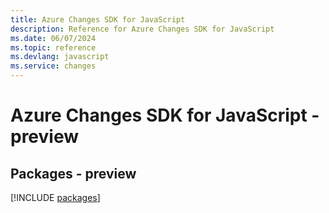 ```yaml
---
title: Azure Changes SDK for JavaScript
description: Reference for Azure Changes SDK for JavaScript
ms.date: 06/07/2024
ms.topic: reference
ms.devlang: javascript
ms.service: changes
---
```

# Azure Changes SDK for JavaScript - preview
## Packages - preview
[!INCLUDE [packages](changes-index.md)]